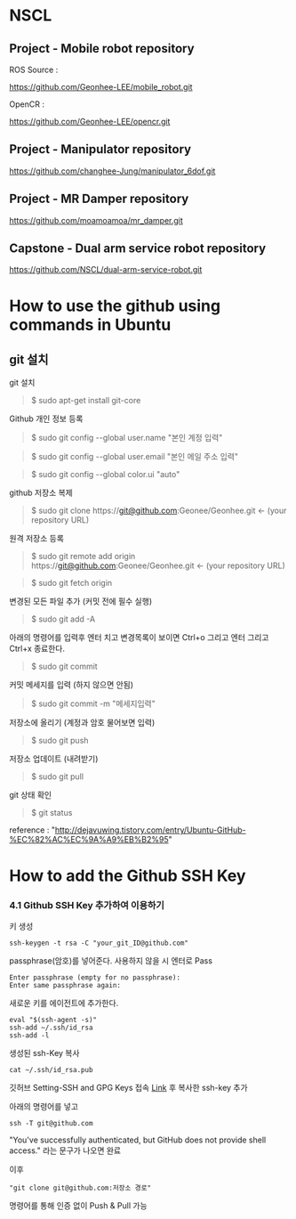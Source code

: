 # NSCL

## Project - Mobile robot repository

ROS Source : 

https://github.com/Geonhee-LEE/mobile_robot.git

OpenCR :

https://github.com/Geonhee-LEE/opencr.git

## Project - Manipulator repository
https://github.com/changhee-Jung/manipulator_6dof.git


## Project - MR Damper repository
https://github.com/moamoamoa/mr_damper.git



## Capstone - Dual arm service robot repository
https://github.com/NSCL/dual-arm-service-robot.git



# How to use the github using commands in Ubuntu

## git 설치

git 설치

> $ sudo apt-get install git-core



Github 개인 정보 등록

> $ sudo git config --global user.name "본인 계정 입력"

> $ sudo git config --global user.email "본인 메일 주소 입력"

> $ sudo git config --global color.ui "auto"


github 저장소 복제
> $ sudo git clone https://git@github.com:Geonee/Geonhee.git <- (your repository URL)



원격 저장소 등록

> $ sudo git remote add origin https://git@github.com:Geonee/Geonhee.git <- (your repository URL)

> $ sudo git fetch origin



변경된 모든 파일 추가 (커밋 전에 필수 실행)

> $ sudo git add -A



아래의 명령어를 입력후 엔터 치고 변경목록이 보이면 Ctrl+o 그리고 엔터 그리고 Ctrl+x 종료한다.

> $ sudo git commit



커밋 메세지를 입력 (하지 않으면 안됨)

> $ sudo git commit -m "메세지입력"



저장소에 올리기 (계정과 암호 물어보면 입력)

> $ sudo git push



저장소 업데이트 (내려받기)

> $ sudo git pull



git 상태 확인

> $ git status

reference : "http://dejavuwing.tistory.com/entry/Ubuntu-GitHub-%EC%82%AC%EC%9A%A9%EB%B2%95"




# How to add the Github SSH Key

### 4.1 Github SSH Key 추가하여 이용하기

 키 생성
```
ssh-keygen -t rsa -C "your_git_ID@github.com"
```
passphrase(암호)를 넣어준다.
사용하지 않을 시 엔터로 Pass
```
Enter passphrase (empty for no passphrase):
Enter same passphrase again:
```
 새로운 키를 에이전트에 추가한다.
```
eval "$(ssh-agent -s)"
ssh-add ~/.ssh/id_rsa
ssh-add -l
```
생성된 ssh-Key 복사
```
cat ~/.ssh/id_rsa.pub
```
깃허브 Setting-SSH and GPG Keys 접속 [Link](https://github.com/settings/keys) 후 복사한 ssh-key 추가


아래의 명령어를 넣고
```
ssh -T git@github.com
```
"You've successfully authenticated, but GitHub does not provide shell access."
라는 문구가 나오면 완료

이후 
```
"git clone git@github.com:저장소 경로"
```
명령어를 통해 인증 없이 Push & Pull 가능


